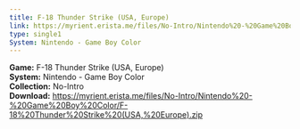 ```yaml
---
title: F-18 Thunder Strike (USA, Europe)
link: https://myrient.erista.me/files/No-Intro/Nintendo%20-%20Game%20Boy%20Color/F-18%20Thunder%20Strike%20(USA,%20Europe).zip
type: single1
System: Nintendo - Game Boy Color
---
```

<b>Game:</b> F-18 Thunder Strike (USA, Europe)<br>
<b>System:</b> Nintendo - Game Boy Color<br>
<b>Collection:</b> No-Intro<br>
<b>Download:</b> https://myrient.erista.me/files/No-Intro/Nintendo%20-%20Game%20Boy%20Color/F-18%20Thunder%20Strike%20(USA,%20Europe).zip